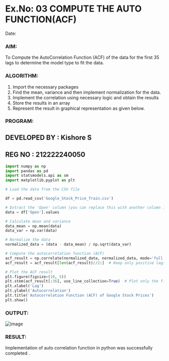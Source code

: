 # Ex.No: 03   COMPUTE THE AUTO FUNCTION(ACF)
Date: 

### AIM:
To Compute the AutoCorrelation Function (ACF) of the data for the first 35 lags to determine the model
type to fit the data.
### ALGORITHM:
1. Import the necessary packages
2. Find the mean, variance and then implement normalization for the data.
3. Implement the correlation using necessary logic and obtain the results
4. Store the results in an array
5. Represent the result in graphical representation as given below.
### PROGRAM:
## DEVELOPED BY : Kishore S
## REG NO : 212222240050
```python
import numpy as np
import pandas as pd
import statsmodels.api as sm
import matplotlib.pyplot as plt

# Load the data from the CSV file

df = pd.read_csv('Google_Stock_Price_Train.csv')

# Extract the 'Open' column (you can replace this with another column if needed)
data = df['Open'].values

# Calculate mean and variance
data_mean = np.mean(data)
data_var = np.var(data)

# Normalize the data
normalized_data = (data - data_mean) / np.sqrt(data_var)

# Compute the autocorrelation function (ACF)
acf_result = np.correlate(normalized_data, normalized_data, mode='full')
acf_result = acf_result[len(acf_result)//2:]  # Keep only positive lags

# Plot the ACF result
plt.figure(figsize=(10, 5))
plt.stem(acf_result[:36], use_line_collection=True)  # Plot only the first 36 lags
plt.xlabel('Lag')
plt.ylabel('Autocorrelation')
plt.title('Autocorrelation Function (ACF) of Google Stock Prices')
plt.show()

```

### OUTPUT:
![image](https://github.com/user-attachments/assets/0682ec78-8d6a-49f3-933c-e7d2d41277a4)

### RESULT:
Implementation of auto correlation function in python was successfully completed .
